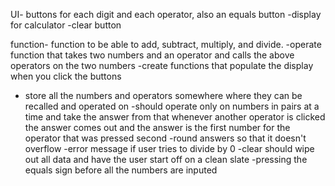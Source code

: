 UI- buttons for each digit and each operator, also an equals button
-display for calculator
-clear button

function- function to be able to add, subtract, multiply, and divide.
-operate function that takes two numbers and an operator and calls the above operators on the two numbers
-create functions that populate the display when you click the buttons
- store all the numbers and operators somewhere where they can be recalled and operated on 
-should operate only on numbers in pairs at a time and take the answer from that whenever another operator is clicked the answer comes out and the answer is the first number for the operator that was pressed second
-round answers so that it doesn't overflow
-error message if user tries to divide by 0
-clear should wipe out all data and have the user start off on a clean slate
-pressing the equals sign before all the numbers are inputed

